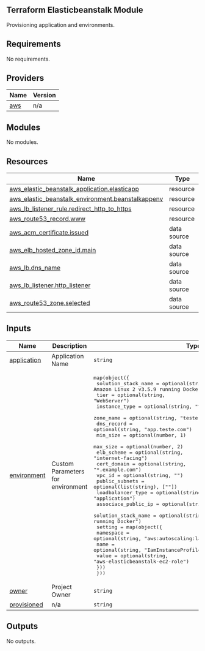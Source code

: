 ## Terraform Elasticbeanstalk Module
Provisioning application and environments.

## Requirements

No requirements.

## Providers

| Name | Version |
|------|---------|
| <a name="provider_aws"></a> [aws](#provider\_aws) | n/a |

## Modules

No modules.

## Resources

| Name | Type |
|------|------|
| [aws_elastic_beanstalk_application.elasticapp](https://registry.terraform.io/providers/hashicorp/aws/latest/docs/resources/elastic_beanstalk_application) | resource |
| [aws_elastic_beanstalk_environment.beanstalkappenv](https://registry.terraform.io/providers/hashicorp/aws/latest/docs/resources/elastic_beanstalk_environment) | resource |
| [aws_lb_listener_rule.redirect_http_to_https](https://registry.terraform.io/providers/hashicorp/aws/latest/docs/resources/lb_listener_rule) | resource |
| [aws_route53_record.www](https://registry.terraform.io/providers/hashicorp/aws/latest/docs/resources/route53_record) | resource |
| [aws_acm_certificate.issued](https://registry.terraform.io/providers/hashicorp/aws/latest/docs/data-sources/acm_certificate) | data source |
| [aws_elb_hosted_zone_id.main](https://registry.terraform.io/providers/hashicorp/aws/latest/docs/data-sources/elb_hosted_zone_id) | data source |
| [aws_lb.dns_name](https://registry.terraform.io/providers/hashicorp/aws/latest/docs/data-sources/lb) | data source |
| [aws_lb_listener.http_listener](https://registry.terraform.io/providers/hashicorp/aws/latest/docs/data-sources/lb_listener) | data source |
| [aws_route53_zone.selected](https://registry.terraform.io/providers/hashicorp/aws/latest/docs/data-sources/route53_zone) | data source |

## Inputs

| Name | Description | Type | Default | Required |
|------|-------------|------|---------|:--------:|
| <a name="input_application"></a> [application](#input\_application) | Application Name | `string` | `"defaultapp"` | no |
| <a name="input_environment"></a> [environment](#input\_environment) | Custom Parameters for environment | <pre>map(object({<br>    solution_stack_name = optional(string, "64bit Amazon Linux 2 v3.5.9 running Docker")<br>    tier                = optional(string, "WebServer")<br>    instance_type       = optional(string, "t2.micro")<br>    zone_name           = optional(string, "teste.com.")<br>    dns_record          = optional(string, "app.teste.com")<br>    min_size            = optional(number, 1)<br>    max_size            = optional(number, 2)<br>    elb_scheme          = optional(string, "internet-facing")<br>    cert_domain         = optional(string, "*.example.com")<br>    vpc_id              = optional(string, "")<br>    public_subnets      = optional(list(string), [""])<br>    loadbalancer_type   = optional(string, "application")<br>    associace_public_ip = optional(string, "False")<br>    solution_stack_name = optional(string, "64bit Amazon Linux 2 v3.5.9 running Docker")<br>    setting = map(object({<br>      namespace = optional(string, "aws:autoscaling:launchconfiguration")<br>      name      = optional(string, "IamInstanceProfile")<br>      value     = optional(string, "aws-elasticbeanstalk-ec2-role")<br>    }))<br>  }))</pre> | `{}` | no |
| <a name="input_owner"></a> [owner](#input\_owner) | Project Owner | `string` | `"OpsTeam"` | no |
| <a name="input_provisioned"></a> [provisioned](#input\_provisioned) | n/a | `string` | `"Terraform"` | no |

## Outputs

No outputs.

